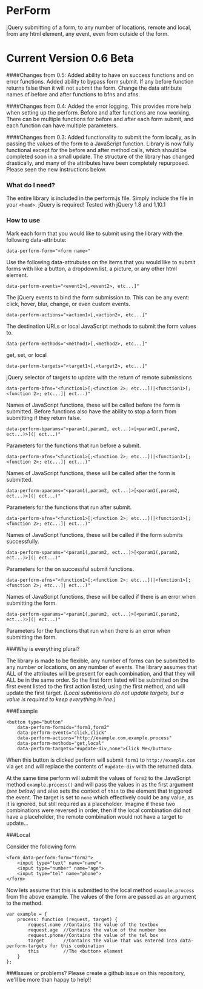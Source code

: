 PerForm
========

jQuery submitting of a form, to any number of locations, remote and local, from any html element, any event, even from outside of the form.

Current Version 0.6 Beta
========
####Changes from 0.5:
Added ability to have on success functions and on error functions. Added ability to bypass form submit. If any before function returns false then it will not submit the form. Change the data attribute names of before and after functions to bfns and afns.

####Changes from 0.4:
Added the error logging. This provides more help when setting up the perform. Before and after functions are now working. There can be multiple functions for before and after each form submit, and each function can have multiple parameters.

####Changes from 0.3:
Added functionality to submit the form locally, as in passing the values of the form to a JavaScript function. Library is now fully functional except for the before and after method calls, which should be completed soon in a small update. The structure of the library has changed drastically, and many of the attributes have been completely repurposed. Please seen the new instructions below.

### What do I need?

The entire library is included in the perform.js file. Simply include the file in your `<head>`. jQuery is required! Tested with jQuery 1.8 and 1.10.1

### How to use

Mark each form that you would like to submit using the library with the following data-attribute:
```
data-perform-form="<form name>"
```

Use the following data-attrubutes on the items that you would like to submit forms with like a button, a dropdown list, a picture, or any other html element.

```
data-perform-events="<event1>[,<event2>, etc...]"
```
The jQuery events to bind the form submission to. This can be any event: click, hover, blur, change, or even custom events.

```
data-perform-actions="<action1>[,<action2>, etc...]"
```
The destination URLs or local JavaScript methods to submit the form values to.

```
data-perform-methods="<method1>[,<method2>, etc...]"
```
get, set, or local

```
data-perform-targets="<target1>[,<target2>, etc...]"
```
jQuery selector of targets to update with the return of remote submissions

```
data-perform-bfns="<function1>[;<function 2>; etc...](|<function1>[;<function 2>; etc...]| ect...)"
```
Names of JavaScript functions, these will be called before the form is submitted. Before functions also have the ability to stop a form from submitting if they return false.

```
data-perform-bparams="<param1(,param2, ect...)>[<param1(,param2, ect...)>](| ect...)"
```
Parameters for the functions that run before a submit.

```
data-perform-afns="<function1>[;<function 2>; etc...](|<function1>[;<function 2>; etc...]| ect...)"
```
Names of JavaScript functions, these will be called after the form is submitted.

```
data-perform-aparams="<param1(,param2, ect...)>[<param1(,param2, ect...)>](| ect...)"
```
Parameters for the functions that run after submit.

```
data-perform-sfns="<function1>[;<function 2>; etc...](|<function1>[;<function 2>; etc...]| ect...)"
```
Names of JavaScript functions, these will be called if the form submits successfully.

```
data-perform-sparams="<param1(,param2, ect...)>[<param1(,param2, ect...)>](| ect...)"
```
Parameters for the on successful submit functions.

```
data-perform-efns="<function1>[;<function 2>; etc...](|<function1>[;<function 2>; etc...]| ect...)"
```
Names of JavaScript functions, these will be called if there is an error when submitting the form.

```
data-perform-eparams="<param1(,param2, ect...)>[<param1(,param2, ect...)>](| ect...)"
```
Parameters for the functions that run when there is an error when submitting the form.

###Why is everything plural?

The library is made to be flexible, any number of forms can be submitted to any number or locations, on any number of events. The library assumes that ALL of the attributes will be present for each combination, and that they will ALL be in the same order. So the first form listed will be submitted on the first event listed to the first action listed, using the first method, and will update the first target. *(Local submissions do not update targets, but a value is required to keep everything in line.)*

###Example

```
<button type="button" 
    data-perform-formids="form1,form2" 
    data-perform-events="click,click" 
    data-perform-actions="http://example.com,example.process" 
    data-perform-methods="get,local"
    data-perform-targets="#update-div,none">Click Me</button>
```
When this button is clicked perform will submit `form1` to `http://example.com` via `get` and will replace the contents of `#update-div` with the returned data.

At the same time perform will submit the values of `form2` to the JavaScript method `example.process()` and will pass the values in as the first argument *(see below)* and also sets the context of `this` to the element that triggered the event. The target is set to `none` which effectively could be any value, as it is ignored, but still required as a placeholder. Imagine if these two combinations were reversed in order, then if the local combination did not have a placeholder, the remote combination would not have a target to update...

###Local

Consider the following form
```
<form data-perform-form="form2">
    <input type="text" name="name">
    <input type="number" name="age">
    <input type="tel" name="phone">
</form>
```
Now lets assume that this is submitted to the local method `example.process` from the above example. The values of the form are passed as an argument to the method.
```
var example = {
    process: function (request, target) {
        request.name //Contains the value of the textbox
        request.age  //Contains the value of the number box
        request.phone//Contains the value of the tel box
        target       //Contains the value that was entered into data-perform-targets for this combination
        this         //The <button> element
    }
};
```

###Issues or problems?
Please create a github issue on this repository, we'll be more than happy to help!!
